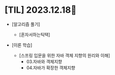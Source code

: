 # [TIL] 2023.12.18📒

* [알고리즘 풀기]
  * [혼자서하는틱택]
    
* [이론 학습]
  * [스프링 입문을 위한 자바 객체 지향의 원리와 이해]
    * 03.자바와 객체지향
    * 04.자바가 확장한 객체지향
      
